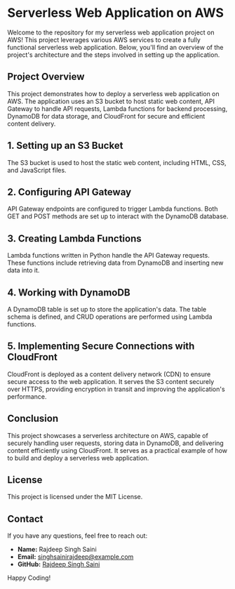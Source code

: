 # Serverless Web Application on AWS
Welcome to the repository for my serverless web application project on AWS! This project leverages various AWS services to create a fully functional serverless web application. Below, you'll find an overview of the project's architecture and the steps involved in setting up the application.

## Project Overview
This project demonstrates how to deploy a serverless web application on AWS. The application uses an S3 bucket to host static web content, API Gateway to handle API requests, Lambda functions for backend processing, DynamoDB for data storage, and CloudFront for secure and efficient content delivery.

## 1. Setting up an S3 Bucket
The S3 bucket is used to host the static web content, including HTML, CSS, and JavaScript files.

## 2. Configuring API Gateway
API Gateway endpoints are configured to trigger Lambda functions. Both GET and POST methods are set up to interact with the DynamoDB database.

## 3. Creating Lambda Functions
Lambda functions written in Python handle the API Gateway requests. These functions include retrieving data from DynamoDB and inserting new data into it.

## 4. Working with DynamoDB
A DynamoDB table is set up to store the application's data. The table schema is defined, and CRUD operations are performed using Lambda functions.

## 5. Implementing Secure Connections with CloudFront
CloudFront is deployed as a content delivery network (CDN) to ensure secure access to the web application. It serves the S3 content securely over HTTPS, providing encryption in transit and improving the application's performance.

## Conclusion
This project showcases a serverless architecture on AWS, capable of securely handling user requests, storing data in DynamoDB, and delivering content efficiently using CloudFront. It serves as a practical example of how to build and deploy a serverless web application.

## License
This project is licensed under the MIT License.

## Contact
If you have any questions, feel free to reach out:

- **Name:** Rajdeep Singh Saini
- **Email:** [singhsainirajdeep@example.com](mailto:singhsainirajdeep@example.com)
- **GitHub:** [Rajdeep Singh Saini](https://github.com/RajdeepSSaini)

Happy Coding!
